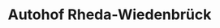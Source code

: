 ---
title: "Autohof Rheda-Wiedenbrück"
url: /rheda-wiedenbrueck/autohof-rheda-wiedenbrueck/
shop: Allgemein
---